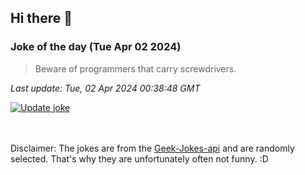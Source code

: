 ## Hi there 👋

### Joke of the day (Tue Apr 02 2024)
<!-- joke -->
>Beware of programmers that carry screwdrivers.
<!-- /joke -->

*Last update: Tue, 02 Apr 2024 00:38:48 GMT*

[![Update joke](https://github.com/nclskfm/nclskfm/actions/workflows/joke.yml/badge.svg)](https://github.com/nclskfm/nclskfm/actions/workflows/joke.yml)

<br><br>
Disclaimer: The jokes are from the [Geek-Jokes-api](https://github.com/sameerkumar18/geek-joke-api) and are randomly selected. That's why they are unfortunately often not funny. :D
